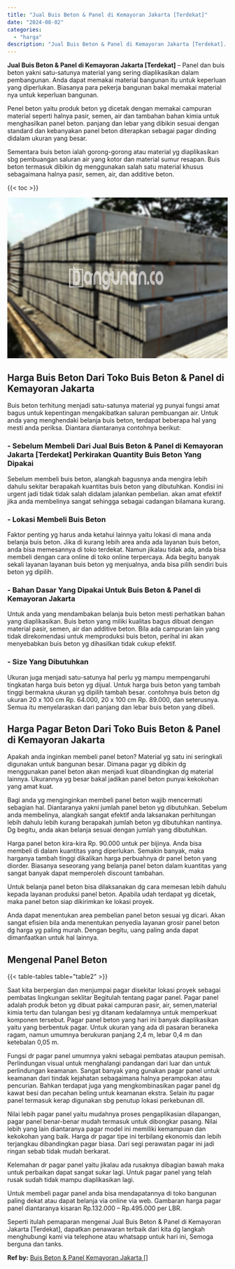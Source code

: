 ```yaml
---
title: "Jual Buis Beton & Panel di Kemayoran Jakarta [Terdekat]"
date: "2024-08-02"
categories: 
  - "harga"
description: "Jual Buis Beton & Panel di Kemayoran Jakarta [Terdekat]. Seperti itulah pemaparan mengenai Jual Buis Beton & Panel di Kemayoran Jakarta [Terdekat], dapatka..."
---
```


**Jual Buis Beton & Panel di Kemayoran Jakarta \[Terdekat\]** – Panel dan buis beton yakni satu-satunya material yang sering diaplikasikan dalam pembangunan. Anda dapat memakai material bangunan itu untuk keperluan yang diperlukan. Biasanya para pekerja bangunan bakal memakai material nya untuk keperluan bangunan.

Penel beton yaitu produk beton yg dicetak dengan memakai campuran material seperti halnya pasir, semen, air dan tambahan bahan kimia untuk menghasilkan panel beton. panjang dan lebar yang dibikin sesuai dengan standard dan kebanyakan panel beton diterapkan sebagai pagar dinding didalam ukuran yang besar.

Sementara buis beton ialah gorong-gorong atau material yg diaplikasikan sbg pembuangan saluran air yang kotor dan material sumur resapan. Buis beton termasuk dibikin dg menggunakan salah satu material khusus sebagaimana halnya pasir, semen, air, dan additive beton.

{{< toc >}}

![](/images/jual-panel-buis-beton-murah-01.png)

## Harga Buis Beton Dari Toko Buis Beton & Panel di Kemayoran Jakarta

Buis beton terhitung menjadi satu-satunya material yg punyai fungsi amat bagus untuk kepentingan mengakibatkan saluran pembuangan air. Untuk anda yang menghendaki belanja buis beton, terdapat beberapa hal yang mesti anda periksa. Diantara diantaranya contohnya berikut:

### \- Sebelum Membeli Dari Jual Buis Beton & Panel di Kemayoran Jakarta \[Terdekat\] Perkirakan Quantity Buis Beton Yang Dipakai

Sebelum membeli buis beton, alangkah bagusnya anda mengira lebih dahulu sekitar berapakah kuantitas buis beton yang dibutuhkan. Kondisi ini urgent jadi tidak tidak salah didalam jalankan pembelian. akan amat efektif jika anda membelinya sangat sehingga sebagai cadangan bilamana kurang.

### \- Lokasi Membeli Buis Beton

Faktor penting yg harus anda ketahui lainnya yaitu lokasi di mana anda belanja buis beton. Jika di kurang lebih area anda ada layanan buis beton, anda bisa memesannya di toko terdekat. Namun jikalau tidak ada, anda bisa membeli dengan cara online di toko online terpercaya. Ada begitu banyak sekali layanan layanan buis beton yg menjualnya, anda bisa pilih sendiri buis beton yg dipilih.

### \- Bahan Dasar Yang Dipakai Untuk Buis Beton & Panel di Kemayoran Jakarta

Untuk anda yang mendambakan belanja buis beton mesti perhatikan bahan yang diaplikasikan. Buis beton yang miliki kualitas bagus dibuat dengan material pasir, semen, air dan additive beton. Bila ada campuran lain yang tidak direkomendasi untuk memproduksi buis beton, perihal ini akan menyebabkan buis beton yg dihasilkan tidak cukup efektif.

### \- Size Yang Dibutuhkan

Ukuran juga menjadi satu-satunya hal perlu yg mampu mempengaruhi tingkatan harga buis beton yg dijual. Untuk harga buis beton yang tambah tinggi bermakna ukuran yg dipilih tambah besar. contohnya buis beton dg ukuran 20 x 100 cm Rp. 64.000, 20 x 100 cm Rp. 89.000, dan seterusnya. Semua itu menyelaraskan dari panjang dan lebar buis beton yang dibeli.

## Harga Pagar Beton Dari Toko Buis Beton & Panel di Kemayoran Jakarta

Apakah anda inginkan membeli panel beton? Material yg satu ini seringkali digunakan untuk bangunan besar. Dimana pagar yg dibikin dg menggunakan panel beton akan menjadi kuat dibandingkan dg material lainnya. Ukurannya yg besar bakal jadikan panel beton punyai kekokohan yang amat kuat.

Bagi anda yg menginginkan membeli panel beton wajib mencermati sebagian hal. Diantaranya yakni jumlah panel beton yg dibutuhkan. Sebelum anda membelinya, alangkah sangat efektif anda laksanakan perhitungan lebih dahulu lebih kurang berapakah jumlah beton yg dibutuhkan nantinya. Dg begitu, anda akan belanja sesuai dengan jumlah yang dibutuhkan.

Harga panel beton kira-kira Rp. 90.000 untuk per bijinya. Anda bisa membeli di dalam kuantitas yang diperlukan. Semakin banyak, maka harganya tambah tinggi dikalikan harga perbuahnya dr panel beton yang diorder. Biasanya seseorang yang belanja panel beton dalam kuantitas yang sangat banyak dapat memperoleh discount tambahan.

Untuk belanja panel beton bisa dilaksanakan dg cara memesan lebih dahulu kepada layanan produksi panel beton. Apabila udah terdapat yg dicetak, maka panel beton siap dikirimkan ke lokasi proyek.

Anda dapat menentukan area pembelian panel beton sesuai yg dicari. Akan sangat efisien bila anda menentukan penyedia layanan grosir panel beton dg harga yg paling murah. Dengan begitu, uang paling anda dapat dimanfaatkan untuk hal lainnya.

## Mengenal Panel Beton

{{< table-tables table="table2" >}}

Saat kita berpergian dan menjumpai pagar disekitar lokasi proyek sebagai pembatas lingkungan seklitar Begitulah tentang pagar panel. Pagar panel adalah produk beton yg dibuat pakai campuran pasir, air, semen,material kimia tertu dan tulangan besi yg ditanam kedalamnya untuk memperkuat komponen tersebut. Pagar panel beton yang hari ini banyak diaplikasikan yaitu yang berbentuk pagar. Untuk ukuran yang ada di pasaran beraneka ragam, namun umumnya berukuran panjang 2,4 m, lebar 0,4 m dan ketebalan 0,05 m.

Fungsi dr pagar panel umumnya yakni sebagai pembatas ataupun pemisah. Perlindungan visual untuk menghalangi pandangan dari luar dan untuk perlindungan keamanan. Sangat banyak yang gunakan pagar panel untuk keamanan dari tindak kejahatan sebagaimana halnya perampokan atau pencurian. Bahkan terdapat juga yang mengkombinasikan pagar panel dg kawat besi dan pecahan beling untuk keamanan ekstra. Selain itu pagar panel termasuk kerap digunakan sbg penutup lokasi perkebunan dll.

Nilai lebih pagar panel yaitu mudahnya proses pengaplikasian dilapangan, pagar panel benar-benar mudah termasuk untuk dibongkar pasang. Nilai lebih yang lain diantaranya pagar model ini memiliki kemampuan dan kekokohan yang baik. Harga dr pagar tipe ini terbilang ekonomis dan lebih terjangkau dibandingkan pagar biasa. Dari segi perawatan pagar ini jadi ringan sebab tidak mudah berkarat.

Kelemahan dr pagar panel yaitu jikalau ada rusaknya dibagian bawah maka untuk perbaikan dapat sangat sukar lagi. Untuk pagar panel yang telah rusak sudah tidak mampu diaplikasikan lagi.

Untuk membeli pagar panel anda bisa mendapatannya di toko bangunan paling dekat atau dapat belanja via online via web. Gambaran harga pagar panel diantaranya kisaran Rp.132.000 – Rp.495.000 per LBR.

Seperti itulah pemaparan mengenai Jual Buis Beton & Panel di Kemayoran Jakarta \[Terdekat\], dapatkan penawaran terbaik dari kita dg langkah menghubungi kami via telephone atau whatsapp untuk hari ini, Semoga berguna dan tanks.

**Ref by:** [Buis Beton & Panel Kemayoran Jakarta []](https://id.wikipedia.org/wiki/Buis)
